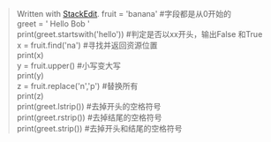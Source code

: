 


> Written with [StackEdit](https://stackedit.io/).
> fruit = 'banana' #字段都是从0开始的  
greet = '   Hello Bob   '  
print(greet.startswith('hello')) #判定是否以xx开头，输出False 和True  
x = fruit.find('na')  #寻找并返回资源位置  
print(x)  
y = fruit.upper() #小写变大写  
print(y)  
z = fruit.replace('n','p') #替换所有  
print(z)  
print(greet.lstrip()) #去掉开头的空格符号  
print(greet.rstrip()) #去掉结尾的空格符号  
print(greet.strip()) #去掉开头和结尾的空格符号
<!--stackedit_data:
eyJoaXN0b3J5IjpbLTE3OTA1MTcwODZdfQ==
-->